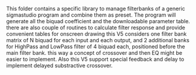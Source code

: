 This folder contains a specific library to manage filterbanks of a generic sigmastudio program and combine them as preset.
The program will generate all the biquad coefficient and the downloadable parameter table.
there are also couple of routines to calculate filter response and provide convenient tables for onscreen drawing
this V5 considers one filter bank matrix of N biquad for each input and each output, and 2 additional banks for HighPass and LowPass filter of 4 biquad each, positioned before the main filter bank. this way a concept of crossover and then EQ might be easier to implement.
Also this V5 support special feedback and delay to implement delayed substractive crossover.
